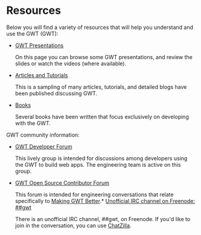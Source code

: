 Resources
===

Below you will find a variety of resources that will help you understand and use the GWT (GWT):

*   [GWT Presentations](presentations.html)
    
    On this page you can browse some GWT presentations, and review the slides or watch the videos (where available).
*   [Articles and Tutorials](articles/articles.html)

    This is a sampling of many articles, tutorials, and detailed blogs have been published discussing GWT.
*   [Books](books.html)

     Several books have been written that focus exclusively on developing with the GWT.

GWT community information:

*   [GWT Developer Forum](http://groups.google.com/group/Google-Web-Toolkit)

    This lively group is intended for discussions among developers using the GWT to build web apps. The engineering team is active on this group.
*   [GWT Open Source Contributor Forum](http://groups.google.com/group/Google-Web-Toolkit-Contributors)

    This forum is intended for engineering conversations that relate specifically to [Making GWT Better](makinggwtbetter.html).*   [Unofficial IRC channel on Freenode: ##gwt](https://freenode.net/)

    There is an unofficial IRC channel, ##gwt, on Freenode. If you'd like to join in the conversation, you can use [ChatZilla](http://www.mozilla.org/projects/rt-messaging/chatzilla/).
